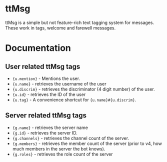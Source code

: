<!--
Copyright (C) 2021 tt.bot dev team
 
This file is part of tt.bot.
 
tt.bot is free software: you can redistribute it and/or modify
it under the terms of the GNU Affero General Public License as published by
the Free Software Foundation, either version 3 of the License, or
(at your option) any later version.
 
tt.bot is distributed in the hope that it will be useful,
but WITHOUT ANY WARRANTY; without even the implied warranty of
MERCHANTABILITY or FITNESS FOR A PARTICULAR PURPOSE.  See the
GNU Affero General Public License for more details.
 
You should have received a copy of the GNU Affero General Public License
along with tt.bot.  If not, see <http://www.gnu.org/licenses/>.
-->
# ttMsg
ttMsg is a simple but not feature-rich text tagging system for messages. These work in tags, welcome and farewell messages.

# Documentation
## User related ttMsg tags
- `{u.mention}` - Mentions the user.
- `{u.name}` - retrieves the username of the user
- `{u.discrim}` - retrieves the discriminator (4 digit number) of the user.
- `{u.id}` - retrieves the ID of the user
- `{u.tag}` - A convenience shortcut for `{u.name}#{u.discrim}`.
## Server related ttMsg tags
- `{g.name}` - retrieves the server name
- `{g.id}`  - retrieves the server ID.
- `{g.channels}` - retrieves the channel count of the server.
- `{g.members}` - retrieves the member count of the server (prior to v4, how much members in the server the bot knows).
- `{g.roles}` - retrieves the role count of the server